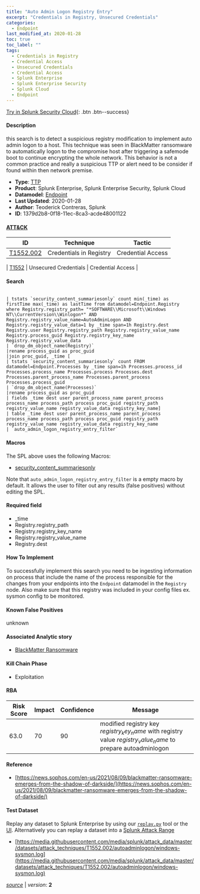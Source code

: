 ```yaml
---
title: "Auto Admin Logon Registry Entry"
excerpt: "Credentials in Registry, Unsecured Credentials"
categories:
  - Endpoint
last_modified_at: 2020-01-28
toc: true
toc_label: ""
tags:
  - Credentials in Registry
  - Credential Access
  - Unsecured Credentials
  - Credential Access
  - Splunk Enterprise
  - Splunk Enterprise Security
  - Splunk Cloud
  - Endpoint
---
```




[Try in Splunk Security Cloud](https://www.splunk.com/en_us/cyber-security.html){: .btn .btn--success}

#### Description

this search is to detect a suspicious registry modification to implement auto admin logon to a host. This technique was seen in BlackMatter ransomware to automatically logon to the compromise host after  triggering a safemode boot to continue encrypting the whole network. This behavior is not a common practice and really a suspicious TTP or alert need to be consider if found within then network premise.

- **Type**: [TTP](https://github.com/splunk/security_content/wiki/Detection-Analytic-Types)
- **Product**: Splunk Enterprise, Splunk Enterprise Security, Splunk Cloud
- **Datamodel**: [Endpoint](https://docs.splunk.com/Documentation/CIM/latest/User/Endpoint)
- **Last Updated**: 2020-01-28
- **Author**: Teoderick Contreras, Splunk
- **ID**: 1379d2b8-0f18-11ec-8ca3-acde48001122


#### [ATT&CK](https://attack.mitre.org/)

| ID             | Technique        |  Tactic             |
| -------------- | ---------------- |-------------------- |
| [T1552.002](https://attack.mitre.org/techniques/T1552/002/) | Credentials in Registry | Credential Access |

| [T1552](https://attack.mitre.org/techniques/T1552/) | Unsecured Credentials | Credential Access |

#### Search

```

| tstats `security_content_summariesonly` count min(_time) as firstTime max(_time) as lastTime from datamodel=Endpoint.Registry where Registry.registry_path= "*SOFTWARE\\Microsoft\\Windows NT\\CurrentVersion\\Winlogon*" AND Registry.registry_value_name=AutoAdminLogon AND Registry.registry_value_data=1 by _time span=1h Registry.dest Registry.user Registry.registry_path Registry.registry_value_name Registry.process_guid Registry.registry_key_name Registry.registry_value_data 
| `drop_dm_object_name(Registry)` 
|rename process_guid as proc_guid 
|join proc_guid, _time [
| tstats `security_content_summariesonly` count FROM datamodel=Endpoint.Processes by _time span=1h Processes.process_id Processes.process_name Processes.process Processes.dest Processes.parent_process_name Processes.parent_process Processes.process_guid 
| `drop_dm_object_name(Processes)` 
|rename process_guid as proc_guid 
| fields _time dest user parent_process_name parent_process process_name process_path process proc_guid registry_path registry_value_name registry_value_data registry_key_name] 
| table _time dest user parent_process_name parent_process process_name process_path process proc_guid registry_path registry_value_name registry_value_data registry_key_name 
| `auto_admin_logon_registry_entry_filter`
```

#### Macros
The SPL above uses the following Macros:
* [security_content_summariesonly](https://github.com/splunk/security_content/blob/develop/macros/security_content_summariesonly.yml)

Note that `auto_admin_logon_registry_entry_filter` is a empty macro by default. It allows the user to filter out any results (false positives) without editing the SPL.

#### Required field
* _time
* Registry.registry_path
* Registry.registry_key_name
* Registry.registry_value_name
* Registry.dest


#### How To Implement
To successfully implement this search you need to be ingesting information on process that include the name of the process responsible for the changes from your endpoints into the `Endpoint` datamodel in the `Registry` node. Also make sure that this registry was included in your config files ex. sysmon config to be monitored.

#### Known False Positives
unknown

#### Associated Analytic story
* [BlackMatter Ransomware](/stories/blackmatter_ransomware)


#### Kill Chain Phase
* Exploitation



#### RBA

| Risk Score  | Impact      | Confidence   | Message      |
| ----------- | ----------- |--------------|--------------|
| 63.0 | 70 | 90 | modified registry key $registry_key_name$ with registry value $registry_value_name$ to prepare autoadminlogon |




#### Reference

* [https://news.sophos.com/en-us/2021/08/09/blackmatter-ransomware-emerges-from-the-shadow-of-darkside/](https://news.sophos.com/en-us/2021/08/09/blackmatter-ransomware-emerges-from-the-shadow-of-darkside/)



#### Test Dataset
Replay any dataset to Splunk Enterprise by using our [`replay.py`](https://github.com/splunk/attack_data#using-replaypy) tool or the [UI](https://github.com/splunk/attack_data#using-ui).
Alternatively you can replay a dataset into a [Splunk Attack Range](https://github.com/splunk/attack_range#replay-dumps-into-attack-range-splunk-server)

* [https://media.githubusercontent.com/media/splunk/attack_data/master/datasets/attack_techniques/T1552.002/autoadminlogon/windows-sysmon.log](https://media.githubusercontent.com/media/splunk/attack_data/master/datasets/attack_techniques/T1552.002/autoadminlogon/windows-sysmon.log)



[*source*](https://github.com/splunk/security_content/tree/develop/detections/endpoint/auto_admin_logon_registry_entry.yml) \| *version*: **2**